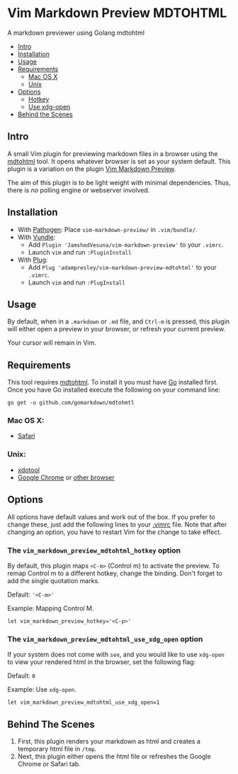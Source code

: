 # Vim Markdown Preview MDTOHTML
A markdown previewer using Golang mdtohtml

- [Intro](#intro)
- [Installation](#installation)
- [Usage](#usage)
- [Requirements](#requirements)
    - [Mac OS X](#mac-os-x)
    - [Unix](#unix)
- [Options](#options)
    - [Hotkey](#hotkey)
    - [Use xdg-open](#xdg)
- [Behind the Scenes](#behind-the-scenes)

## Intro

A small Vim plugin for previewing markdown files in a browser using the [mdtohtml](https://github.com/gomarkdown/mdtohtml) tool. It opens whatever browser is set as your system default. This plugin is a variation on the plugin [Vim Markdown Preview](https://github.com/JamshedVesuna/vim-markdown-preview).

The aim of this plugin is to be light weight with minimal dependencies. Thus, there is *no* polling engine or webserver involved.

## Installation

* With [Pathogen](https://github.com/tpope/vim-pathogen): Place `vim-markdown-preview/` in `.vim/bundle/`.
* With [Vundle](https://github.com/VundleVim/Vundle.vim):
    * Add `Plugin 'JamshedVesuna/vim-markdown-preview'` to your `.vimrc`.
    * Launch `vim` and run `:PluginInstall`
* With [Plug](https://github.com/junegunn/vim-plug):
	 * Add `Plug 'adampresley/vim-markdown-preview-mdtohtml'` to your `.vimrc`.
	 * Launch `vim` and run `:PlugInstall`

## Usage

By default, when in a `.markdown` or `.md` file, and  `Ctrl-m` is pressed, this plugin will either open a preview in your browser, or refresh your current preview.

Your cursor will remain in Vim.

## Requirements

This tool requires [mdtohtml](https://github.com/gomarkdown/mdtohtml). To install it you must have [Go](https://golang.org) installed first. Once you have Go installed execute the following on your command line:

```
go get -u github.com/gomarkdown/mdtohmtl
```

### Mac OS X:

* [Safari](https://www.apple.com/safari/)

### Unix:

* [xdotool](https://github.com/jordansissel/xdotool)
* [Google Chrome](https://www.google.com/chrome/browser/) or [other browser](https://github.com/JamshedVesuna/vim-markdown-preview/wiki/Use-other-browser-to-preview-markdown#ubuntu-or-debian)

## Options

All options have default values and work out of the box. If you prefer to change these, just add the following lines to your [.vimrc](http://vim.wikia.com/wiki/Open_vimrc_file) file.
Note that after changing an option, you have to restart Vim for the change to take effect.

<a name='hotkey'></a>
### The `vim_markdown_preview_mdtohtml_hotkey` option

By default, this plugin maps `<C-m>` (Control m) to activate the preview. To remap Control m to a different hotkey, change the binding. Don't forget to add the single quotation marks.

Default: `'<C-m>'`

Example: Mapping Control M.
```vim
let vim_markdown_preview_hotkey='<C-p>'
```

<a name='xdg'></a>
### The `vim_markdown_preview_mdtohtml_use_xdg_open` option

If your system does not come with `see`, and you would like to use `xdg-open` to view your rendered html in the browser, set the following flag:

Default: `0`

Example: Use `xdg-open`.
```vim
let vim_markdown_preview_mdtohtml_use_xdg_open=1
```

## Behind The Scenes

1. First, this plugin renders your markdown as html and creates a temporary html file in `/tmp`.
2. Next, this plugin either opens the html file or refreshes the Google Chrome or Safari tab.
